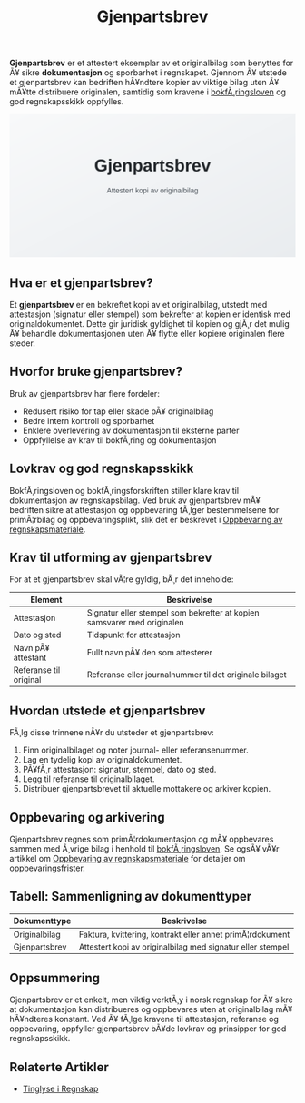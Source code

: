 ﻿---
title: "Gjenpartsbrev"
meta_title: "Gjenpartsbrev"
meta_description: '**Gjenpartsbrev** er et attestert eksemplar av et originalbilag som benyttes for Ã¥ sikre **dokumentasjon** og sporbarhet i regnskapet. Gjennom Ã¥ utstede et gj...'
slug: gjenpartsbrev
type: blog
layout: pages/single
---

**Gjenpartsbrev** er et attestert eksemplar av et originalbilag som benyttes for Ã¥ sikre **dokumentasjon** og sporbarhet i regnskapet. Gjennom Ã¥ utstede et gjenpartsbrev kan bedriften hÃ¥ndtere kopier av viktige bilag uten Ã¥ mÃ¥tte distribuere originalen, samtidig som kravene i [bokfÃ¸ringsloven](/blogs/regnskap/hva-er-bokforingsloven "Hva er BokfÃ¸ringsloven? Krav, regler og veiledning") og god regnskapsskikk oppfylles.

![Gjenpartsbrev](gjenpartsbrev-image.svg)

## Hva er et gjenpartsbrev?

Et **gjenpartsbrev** er en bekreftet kopi av et originalbilag, utstedt med attestasjon (signatur eller stempel) som bekrefter at kopien er identisk med originaldokumentet. Dette gir juridisk gyldighet til kopien og gjÃ¸r det mulig Ã¥ behandle dokumentasjonen uten Ã¥ flytte eller kopiere originalen flere steder.

## Hvorfor bruke gjenpartsbrev?

Bruk av gjenpartsbrev har flere fordeler:

* Redusert risiko for tap eller skade pÃ¥ originalbilag
* Bedre intern kontroll og sporbarhet
* Enklere overlevering av dokumentasjon til eksterne parter
* Oppfyllelse av krav til bokfÃ¸ring og dokumentasjon

## Lovkrav og god regnskapsskikk

BokfÃ¸ringsloven og bokfÃ¸ringsforskriften stiller klare krav til dokumentasjon av regnskapsbilag. Ved bruk av gjenpartsbrev mÃ¥ bedriften sikre at attestasjon og oppbevaring fÃ¸lger bestemmelsene for primÃ¦rbilag og oppbevaringsplikt, slik det er beskrevet i [Oppbevaring av regnskapsmateriale](/blogs/regnskap/oppbevaring-av-regnskapsmateriale "Oppbevaring av Regnskapsmateriale - Krav, Frister og Beste Praksis i Norge").

## Krav til utforming av gjenpartsbrev

For at et gjenpartsbrev skal vÃ¦re gyldig, bÃ¸r det inneholde:

| Element                | Beskrivelse                                                               |
|------------------------|---------------------------------------------------------------------------|
| Attestasjon            | Signatur eller stempel som bekrefter at kopien samsvarer med originalen    |
| Dato og sted           | Tidspunkt for attestasjon                                                  |
| Navn pÃ¥ attestant      | Fullt navn pÃ¥ den som attesterer                                          |
| Referanse til original | Referanse eller journalnummer til det originale bilaget                    |

## Hvordan utstede et gjenpartsbrev

FÃ¸lg disse trinnene nÃ¥r du utsteder et gjenpartsbrev:

1. Finn originalbilaget og noter journal- eller referansenummer.
2. Lag en tydelig kopi av originaldokumentet.
3. PÃ¥fÃ¸r attestasjon: signatur, stempel, dato og sted.
4. Legg til referanse til originalbilaget.
5. Distribuer gjenpartsbrevet til aktuelle mottakere og arkiver kopien.

## Oppbevaring og arkivering

Gjenpartsbrev regnes som primÃ¦rdokumentasjon og mÃ¥ oppbevares sammen med Ã¸vrige bilag i henhold til [bokfÃ¸ringsloven](/blogs/regnskap/hva-er-bokforingsloven "Hva er BokfÃ¸ringsloven? Krav, regler og veiledning"). Se ogsÃ¥ vÃ¥r artikkel om [Oppbevaring av regnskapsmateriale](/blogs/regnskap/oppbevaring-av-regnskapsmateriale "Oppbevaring av Regnskapsmateriale - Krav, Frister og Beste Praksis i Norge") for detaljer om oppbevaringsfrister.

## Tabell: Sammenligning av dokumenttyper

| Dokumenttype    | Beskrivelse                                          |
|-----------------|------------------------------------------------------|
| Originalbilag   | Faktura, kvittering, kontrakt eller annet primÃ¦rdokument |
| Gjenpartsbrev   | Attestert kopi av originalbilag med signatur eller stempel |

## Oppsummering

Gjenpartsbrev er et enkelt, men viktig verktÃ¸y i norsk regnskap for Ã¥ sikre at dokumentasjon kan distribueres og oppbevares uten at originalbilag mÃ¥ hÃ¥ndteres konstant. Ved Ã¥ fÃ¸lge kravene til attestasjon, referanse og oppbevaring, oppfyller gjenpartsbrev bÃ¥de lovkrav og prinsipper for god regnskapsskikk.

## Relaterte Artikler

* [Tinglyse i Regnskap](/blogs/regnskap/tinglyse "Tinglyse i Regnskap: En Guide til Tinglysing")
